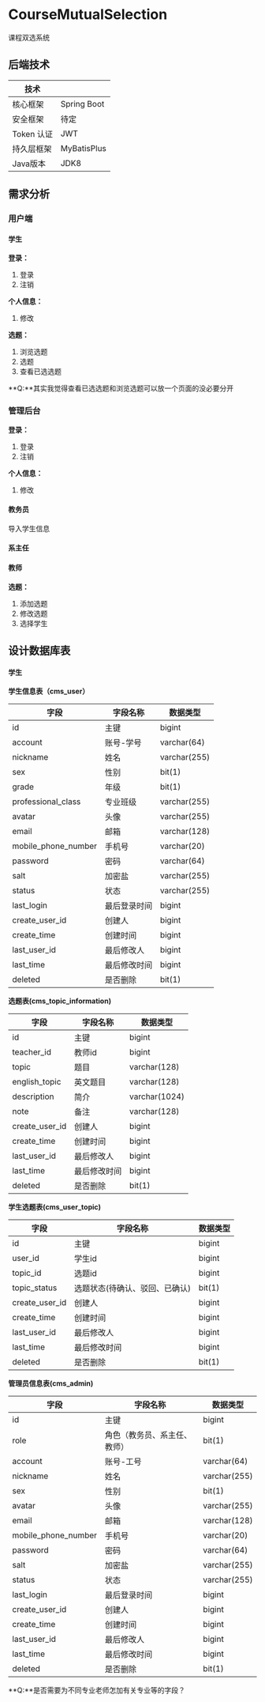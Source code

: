 # CourseMutualSelection
课程双选系统

## 后端技术

| 技术       |             |
| ---------- | ----------- |
| 核心框架   | Spring Boot |
| 安全框架   | 待定        |
| Token 认证 | JWT         |
| 持久层框架 | MyBatisPlus |
| Java版本   | JDK8        |

## 需求分析

### 用户端

#### 学生

**登录：**

1. 登录
2. 注销

**个人信息：**

1. 修改

**选题：**

1. 浏览选题
2. 选题
3. 查看已选选题

**Q:**其实我觉得查看已选选题和浏览选题可以放一个页面的没必要分开

### 管理后台

**登录：**

1. 登录
2. 注销

**个人信息：**

1. 修改

#### 教务员

导入学生信息

#### 系主任



#### 教师

**选题：**

1. 添加选题
2. 修改选题
3. 选择学生

## 设计数据库表

#### 学生

**学生信息表（cms_user）**

| **字段**            | **字段名称** | **数据类型** |
| ------------------- | ------------ | ------------ |
| id                  | 主键         | bigint       |
| account             | 账号-学号    | varchar(64)  |
| nickname            | 姓名         | varchar(255) |
| sex                 | 性别         | bit(1)       |
| grade               | 年级         | bit(1)       |
| professional_class  | 专业班级     | varchar(255) |
| avatar              | 头像         | varchar(255) |
| email               | 邮箱         | varchar(128) |
| mobile_phone_number | 手机号       | varchar(20)  |
| password            | 密码         | varchar(64)  |
| salt                | 加密盐       | varchar(255) |
| status              | 状态         | varchar(255) |
| last_login          | 最后登录时间 | bigint       |
| create_user_id      | 创建人       | bigint       |
| create_time         | 创建时间     | bigint       |
| last_user_id        | 最后修改人   | bigint       |
| last_time           | 最后修改时间 | bigint       |
| deleted             | 是否删除     | bit(1)       |

**选题表(cms_topic_information)**

| **字段**       | **字段名称** | **数据类型**  |
| -------------- | ------------ | ------------- |
| id             | 主键         | bigint        |
| teacher_id     | 教师id       | bigint        |
| topic          | 题目         | varchar(128)  |
| english_topic  | 英文题目     | varchar(128)  |
| description    | 简介         | varchar(1024) |
| note           | 备注         | varchar(128)  |
| create_user_id | 创建人       | bigint        |
| create_time    | 创建时间     | bigint        |
| last_user_id   | 最后修改人   | bigint        |
| last_time      | 最后修改时间 | bigint        |
| deleted        | 是否删除     | bit(1)        |

**学生选题表(cms_user_topic)**

| **字段**       | **字段名称**                   | **数据类型** |
| -------------- | ------------------------------ | ------------ |
| id             | 主键                           | bigint       |
| user_id        | 学生id                         | bigint       |
| topic_id       | 选题id                         | bigint       |
| topic_status   | 选题状态(待确认、驳回、已确认) | bit(1)       |
| create_user_id | 创建人                         | bigint       |
| create_time    | 创建时间                       | bigint       |
| last_user_id   | 最后修改人                     | bigint       |
| last_time      | 最后修改时间                   | bigint       |
| deleted        | 是否删除                       | bit(1)       |

**管理员信息表(cms_admin)**

| **字段**            | **字段名称**                 | **数据类型** |
| ------------------- | ---------------------------- | ------------ |
| id                  | 主键                         | bigint       |
| role                | 角色（教务员、系主任、教师） | bit(1)       |
| account             | 账号-工号                    | varchar(64)  |
| nickname            | 姓名                         | varchar(255) |
| sex                 | 性别                         | bit(1)       |
| avatar              | 头像                         | varchar(255) |
| email               | 邮箱                         | varchar(128) |
| mobile_phone_number | 手机号                       | varchar(20)  |
| password            | 密码                         | varchar(64)  |
| salt                | 加密盐                       | varchar(255) |
| status              | 状态                         | varchar(255) |
| last_login          | 最后登录时间                 | bigint       |
| create_user_id      | 创建人                       | bigint       |
| create_time         | 创建时间                     | bigint       |
| last_user_id        | 最后修改人                   | bigint       |
| last_time           | 最后修改时间                 | bigint       |
| deleted             | 是否删除                     | bit(1)       |

**Q:**是否需要为不同专业老师怎加有关专业等的字段？
